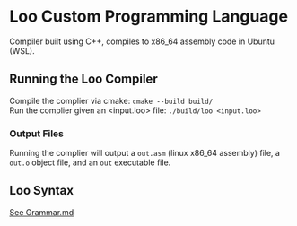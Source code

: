 # Loo Custom Programming Language

Compiler built using C++, compiles to x86_64 assembly code in Ubuntu (WSL).

## Running the Loo Compiler

Compile the complier via cmake: `cmake --build build/`<br>
Run the complier given an \<input.loo> file: `./build/loo <input.loo>`

### Output Files

Running the complier will output a `out.asm` (linux x86_64 assembly) file, a `out.o` object file, and an `out` executable file.

## Loo Syntax

[See Grammar.md](https://github.com/superkor/loo/blob/main/grammar.md)